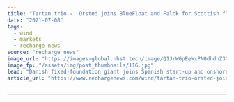 ```yaml
---
title: "Tartan trio -  Orsted joins BlueFloat and Falck for Scottish floating wind debut bid"
date: "2021-07-08"
tags: 
  - wind
  - markets
  - recharge news
source: "recharge news"
image_url: "https://images-global.nhst.tech/image/Q1JrWGpEeWxPN0dhdnZ3T3RyVzJSMGNwdVYwcndTVTJJaStJZnZuNTBIQT0=/nhst/binary/70783d8f9c6db2eb1a778033e0f43679"
image_fp: "/assets/img/post_thumbnails/116.jpg"
lead: "Danish fixed-foundation giant joins Spanish start-up and onshore specialist for ScotWind offshore wind lease run"
article_url: "https://www.rechargenews.com/wind/tartan-trio-orsted-joins-bluefloat-and-falck-for-scottish-floating-wind-debut-bid/2-1-1036987"
---
```


---
